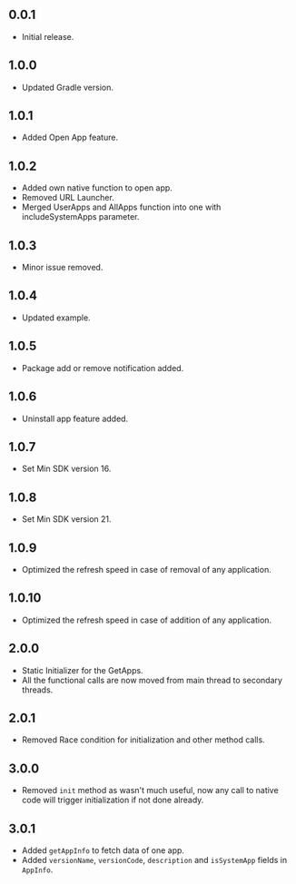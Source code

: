 ## 0.0.1

* Initial release.


## 1.0.0

* Updated Gradle version.


## 1.0.1

* Added Open App feature.


## 1.0.2

* Added own native function to open app.
* Removed URL Launcher.
* Merged UserApps and AllApps function into one with includeSystemApps parameter.


## 1.0.3

* Minor issue removed.


## 1.0.4

* Updated example.


## 1.0.5

* Package add or remove notification added.


## 1.0.6

* Uninstall app feature added.


## 1.0.7

* Set Min SDK version 16.


## 1.0.8

* Set Min SDK version 21.


## 1.0.9

* Optimized the refresh speed in case of removal of any application.


## 1.0.10

* Optimized the refresh speed in case of addition of any application.


## 2.0.0

* Static Initializer for the GetApps.
* All the functional calls are now moved from main thread to secondary threads.


## 2.0.1

* Removed Race condition for initialization and other method calls.


## 3.0.0

* Removed `init` method as wasn't much useful, now any call to native code will trigger
  initialization if not done already.


## 3.0.1

* Added `getAppInfo` to fetch data of one app.
* Added `versionName`, `versionCode`, `description` and `isSystemApp` fields in `AppInfo`.
